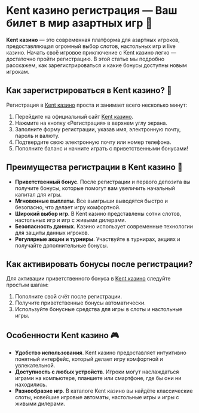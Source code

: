 # Kent казино регистрация — Ваш билет в мир азартных игр 🎰

**Kent казино** — это современная платформа для азартных игроков, предоставляющая огромный выбор слотов, настольных игр и live казино. Начать своё игровое приключение с Kent казино легко — достаточно пройти регистрацию. В этой статье мы подробно расскажем, как зарегистрироваться и какие бонусы доступны новым игрокам.

## Как зарегистрироваться в Kent казино? 🎯

Регистрация в [Kent казино](https://brandplay.link/Fv2WP3js) проста и занимает всего несколько минут:

1. Перейдите на официальный сайт [Kent казино](https://brandplay.link/Fv2WP3js).
2. Нажмите на кнопку «Регистрация» в верхнем углу экрана.
3. Заполните форму регистрации, указав имя, электронную почту, пароль и валюту.
4. Подтвердите свою электронную почту или номер телефона.
5. Пополните баланс и начните играть с приветственными бонусами!

## Преимущества регистрации в Kent казино 🎁

- **Приветственный бонус**. После регистрации и первого депозита вы получите бонусы, которые помогут вам увеличить начальный капитал для игры.
- **Мгновенные выплаты**. Все выигрыши выводятся быстро и безопасно, что делает игру комфортной.
- **Широкий выбор игр**. В Kent казино представлены сотни слотов, настольных игр и игр с живыми дилерами.
- **Безопасность данных**. Казино использует современные технологии для защиты данных игроков.
- **Регулярные акции и турниры**. Участвуйте в турнирах, акциях и получайте дополнительные бонусы.

## Как активировать бонусы после регистрации?

Для активации приветственного бонуса в [Kent казино](https://brandplay.link/Fv2WP3js) следуйте простым шагам:

1. Пополните свой счёт после регистрации.
2. Получите приветственные бонусы автоматически.
3. Используйте бонусные средства для игры в слоты и настольные игры.

## Особенности Kent казино 🎮

- **Удобство использования**. Kent казино предоставляет интуитивно понятный интерфейс, который делает игру комфортной и увлекательной.
- **Доступность с любых устройств**. Игроки могут наслаждаться играми на компьютере, планшете или смартфоне, где бы они ни находились.
- **Разнообразие игр**. В каталоге Kent казино вы найдёте классические слоты, новейшие игровые автоматы, настольные игры и игры с живыми дилерами.

